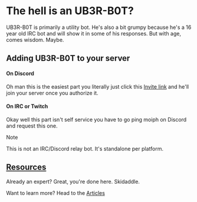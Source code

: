# The hell is an UB3R-B0T?

UB3R-B0T is primarily a utility bot. He's also a bit grumpy because he's a 16 year old IRC bot and will show it in some of his responses. But with age, comes wisdom. Maybe.


## Adding UB3R-B0T to your server

#### On Discord
Oh man this is the easiest part you literally just click this [Invite link](https://ub3r-b0t.com/invite) and he'll join your server once you authorize it.

#### On IRC or Twitch
Okay well this part isn't self service you have to go ping moiph on Discord and request this one.

> [!NOTE]
> This is not an IRC/Discord relay bot. It's standalone per platform.

## [Resources](articles/intro.md)

Already an expert? Great, you're done here. Skidaddle.

Want to learn more? Head to the [Articles](articles/intro.md)